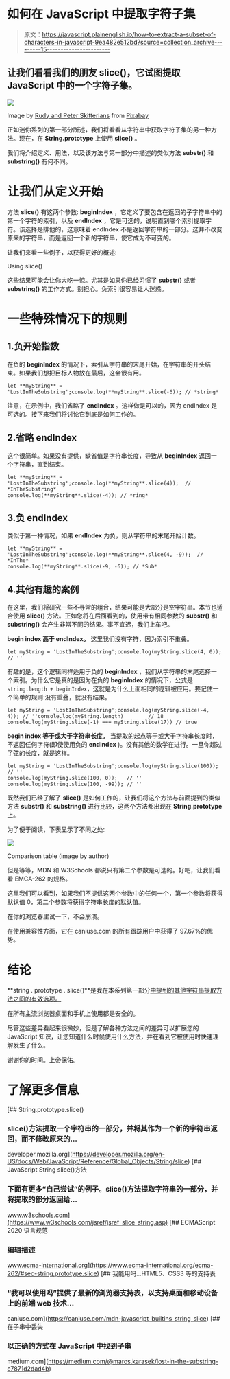 # 如何在 JavaScript 中提取字符子集

> 原文：<https://javascript.plainenglish.io/how-to-extract-a-subset-of-characters-in-javascript-9ea482e512bd?source=collection_archive---------15----------------------->

## 让我们看看我们的朋友 slice()，它试图提取 JavaScript 中的一个字符子集。

![](img/86cc82a7155cd1fe4b07ffaf342dd7a1.png)

Image by [Rudy and Peter Skitterians](https://pixabay.com/users/skitterphoto-324082/?utm_source=link-attribution&amp;utm_medium=referral&amp;utm_campaign=image&amp;utm_content=1930518) from [Pixabay](https://pixabay.com/?utm_source=link-attribution&amp;utm_medium=referral&amp;utm_campaign=image&amp;utm_content=1930518)

正如迷你系列的第一部分所述，我们将看看从字符串中获取字符子集的另一种方法。现在，在 **String.prototype** 上使用 **slice()** 。

我们将介绍定义、用法，以及该方法与第一部分中描述的类似方法 **substr()** 和 **substring()** 有何不同。

# 让我们从定义开始

方法 **slice()** 有这两个参数: **beginIndex** ，它定义了要包含在返回的子字符串中的第一个字符的索引，以及 **endIndex** ，它是可选的，说明直到哪个索引提取字符。该选择是排他的，这意味着 endIndex 不是返回字符串的一部分。这并不改变原来的字符串，而是返回一个新的字符串，使它成为不可变的。

让我们来看一些例子，以获得更好的概述:

Using slice()

这些结果可能会让你大吃一惊。尤其是如果你已经习惯了 **substr()** 或者 **substring()** 的工作方式。别担心。负索引很容易让人迷惑。

# 一些特殊情况下的规则

## 1.负开始指数

在负的 **beginIndex** 的情况下，索引从字符串的末尾开始，在字符串的开头结束。如果我们想把目标人物放在最后，这会很有用。

```
let **myString** = 'LostInTheSubstring';console.log(**myString**.slice(-6)); // *string*
```

注意，在示例中，我们省略了 **endIndex** 。这样做是可以的，因为 endIndex 是可选的。接下来我们将讨论它到底是如何工作的。

## 2.省略 endIndex

这个很简单。如果没有提供，缺省值是字符串长度，导致从 **beginIndex** 返回一个字符串，直到结束。

```
let **myString** = 'LostInTheSubstring';console.log(**myString**.slice(4));  // *InTheSubstring*
console.log(**myString**.slice(-4)); // *ring*
```

## 3.负 endIndex

类似于第一种情况，如果 **endIndex** 为负，则从字符串的末尾开始计数。

```
let **myString** = 'LostInTheSubstring';console.log(**myString**.slice(4, -9));  // *InThe*
console.log(**myString**.slice(-9, -6)); // *Sub*
```

## 4.其他有趣的案例

在这里，我们将研究一些不寻常的组合，结果可能是大部分是空字符串。本节也适合使用 **slice()** 方法。正如您将在后面看到的，使用带有相同参数的 **substr()** 和 **substring()** 会产生非常不同的结果。事不宜迟，我们上车吧。

**begin index 高于 endIndex。** 这里我们没有字符，因为索引不重叠。

```
let myString = 'LostInTheSubstring';console.log(myString.slice(4, 0)); // ''
```

有趣的是，这个逻辑同样适用于负的 **beginIndex** ，我们从字符串的末尾选择一个索引。为什么它是真的是因为在负的 **beginIndex** 的情况下，公式是`string.length + beginIndex`，这就是为什么上面相同的逻辑被应用。要记住一个简单的规则:没有重叠，就没有结果。

```
let myString = 'LostInTheSubstring';console.log(myString.slice(-4, 4)); // ''console.log(myString.length)        // 18
console.log(myString.slice(-1) === myString.slice(17)) // true
```

**begin index 等于或大于字符串长度。** 当提取的起点等于或大于字符串长度时，不返回任何字符(即使使用负的 **endIndex** )。没有其他的数学在进行。一旦你超过了弦的长度，就是这样。

```
let myString = 'LostInTheSubstring';console.log(myString.slice(100));      // ''
console.log(myString.slice(100, 0));   // '' console.log(myString.slice(100, -99)); // ''
```

既然我们已经了解了 **slice()** 是如何工作的，让我们将这个方法与前面提到的类似方法 **substr()** 和 **substring()** 进行比较，这两个方法都出现在 **String.prototype** 上。

为了便于阅读，下表显示了不同之处:

![](img/9e0823395a897359c6f337335a16fcdf.png)

Comparison table (image by author)

但是等等，MDN 和 W3Schools 都说只有第二个参数是可选的。好吧，让我们看看 EMCA-262 的规格。

这里我们可以看到，如果我们不提供这两个参数中的任何一个，第一个参数将获得默认值 0，第二个参数将获得字符串长度的默认值。

在你的浏览器里试一下，不会崩溃。

在使用兼容性方面，它在 caniuse.com 的所有跟踪用户中获得了 97.67%的优势。

# 结论

**string . prototype . slice()**是我在本系列第一部分[中提到的其他字符串提取方法之间的有效选项。](https://medium.com/@maros.karasek/lost-in-the-substring-c7871d2dad4b)

在所有主流浏览器桌面和手机上使用都是安全的。

尽管这些差异看起来很微妙，但是了解各种方法之间的差异可以扩展您的 JavaScript 知识，让您知道什么时候使用什么方法，并在看到它被使用时快速理解发生了什么。

谢谢你的时间。上帝保佑。

# 了解更多信息

[](https://developer.mozilla.org/en-US/docs/Web/JavaScript/Reference/Global_Objects/String/slice) [## String.prototype.slice()

### slice()方法提取一个字符串的一部分，并将其作为一个新的字符串返回，而不修改原来的…

developer.mozilla.org](https://developer.mozilla.org/en-US/docs/Web/JavaScript/Reference/Global_Objects/String/slice) [](https://www.w3schools.com/jsref/jsref_slice_string.asp) [## JavaScript String slice()方法

### 下面有更多“自己尝试”的例子。slice()方法提取字符串的一部分，并将提取的部分返回给…

www.w3schools.com](https://www.w3schools.com/jsref/jsref_slice_string.asp)  [## ECMAScript 2020 语言规范

### 编辑描述

www.ecma-international.org](https://www.ecma-international.org/ecma-262/#sec-string.prototype.slice)  [## 我能用吗...HTML5、CSS3 等的支持表

### “我可以使用吗”提供了最新的浏览器支持表，以支持桌面和移动设备上的前端 web 技术…

caniuse.com](https://caniuse.com/mdn-javascript_builtins_string_slice) [](https://medium.com/@maros.karasek/lost-in-the-substring-c7871d2dad4b) [## 在子串中丢失

### 以正确的方式在 JavaScript 中找到子串

medium.com](https://medium.com/@maros.karasek/lost-in-the-substring-c7871d2dad4b)